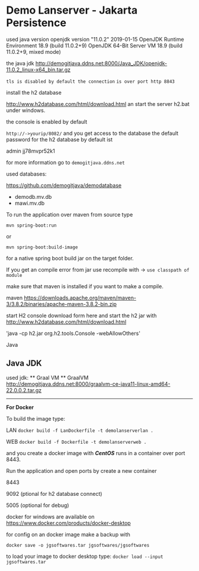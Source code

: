 Demo Lanserver - Jakarta Persistence
============================================================

used java version
openjdk version "11.0.2" 2019-01-15
OpenJDK Runtime Environment 18.9 (build 11.0.2+9)
OpenJDK 64-Bit Server VM 18.9 (build 11.0.2+9, mixed mode)

the java jdk 
http://demogitjava.ddns.net:8000/Java_JDK/openjdk-11.0.2_linux-x64_bin.tar.gz


`tls is disabled by default the connection`
`is over port http 8843`

install the h2 database

http://www.h2database.com/html/download.html
an start the server h2.bat under windows.


the console is enabled by default

`http://->yourip/8082/`
and you get access to the database
the default password for the h2 database by default ist

admin
jj78mvpr52k1


for more information go to 
`demogitjava.ddns.net`





used databases:

https://github.com/demogitjava/demodatabase

- demodb.mv.db
- mawi.mv.db

                

To run the application over maven from source type

`mvn spring-boot:run`

or

`mvn spring-boot:build-image`

for a native spring boot build jar on the target folder.

If you get an compile error from jar use recompile with -> `use classpath of module`


make sure that maven is installed if you want to make a compile.

maven
https://downloads.apache.org/maven/maven-3/3.8.2/binaries/apache-maven-3.8.2-bin.zip



start H2 console
download form here and start the h2 jar with
http://www.h2database.com/html/download.html

'java -cp h2.jar org.h2.tools.Console -webAllowOthers'





Java 

Java JDK
----------------------------------------------

used jdk:
** Graal VM **
GraalVM
http://demogitjava.ddns.net:8000/graalvm-ce-java11-linux-amd64-22.0.0.2.tar.gz

----------------------------------------------



**For Docker** 

To build the image type:

LAN
`docker build -f LanDockerfile -t demolanserverlan .`

WEB
`docker build -f Dockerfile -t demolanserverweb .`

and you create a docker image with ***CentOS*** 
runs in a container over port 8443.






Run the application and open ports by create a new container

8443

9092 (ptional for h2 database connect)

5005 (optional for debug)



docker for windows are available on
https://www.docker.com/products/docker-desktop

for config on an docker image make a backup with

`docker save -o jgsoftwares.tar jgsoftwares/jgsoftwares`


to load your image to docker desktop type:
`docker load --input jgsoftwares.tar`

